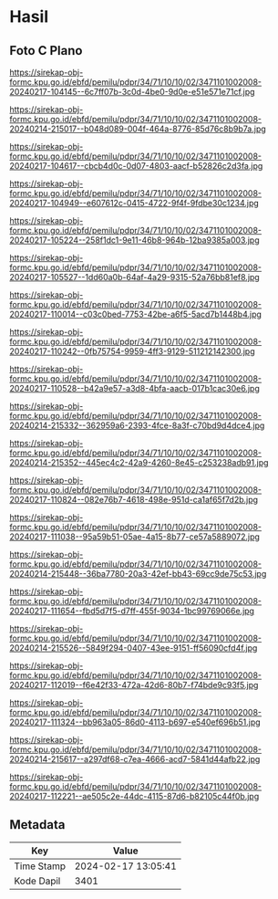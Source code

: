 # Hasil

## Foto C Plano

https://sirekap-obj-formc.kpu.go.id/ebfd/pemilu/pdpr/34/71/10/10/02/3471101002008-20240217-104145--6c7ff07b-3c0d-4be0-9d0e-e51e571e71cf.jpg

https://sirekap-obj-formc.kpu.go.id/ebfd/pemilu/pdpr/34/71/10/10/02/3471101002008-20240214-215017--b048d089-004f-464a-8776-85d76c8b9b7a.jpg

https://sirekap-obj-formc.kpu.go.id/ebfd/pemilu/pdpr/34/71/10/10/02/3471101002008-20240217-104617--cbcb4d0c-0d07-4803-aacf-b52826c2d3fa.jpg

https://sirekap-obj-formc.kpu.go.id/ebfd/pemilu/pdpr/34/71/10/10/02/3471101002008-20240217-104949--e607612c-0415-4722-9f4f-9fdbe30c1234.jpg

https://sirekap-obj-formc.kpu.go.id/ebfd/pemilu/pdpr/34/71/10/10/02/3471101002008-20240217-105224--258f1dc1-9e11-46b8-964b-12ba9385a003.jpg

https://sirekap-obj-formc.kpu.go.id/ebfd/pemilu/pdpr/34/71/10/10/02/3471101002008-20240217-105527--1dd60a0b-64af-4a29-9315-52a76bb81ef8.jpg

https://sirekap-obj-formc.kpu.go.id/ebfd/pemilu/pdpr/34/71/10/10/02/3471101002008-20240217-110014--c03c0bed-7753-42be-a6f5-5acd7b1448b4.jpg

https://sirekap-obj-formc.kpu.go.id/ebfd/pemilu/pdpr/34/71/10/10/02/3471101002008-20240217-110242--0fb75754-9959-4ff3-9129-511212142300.jpg

https://sirekap-obj-formc.kpu.go.id/ebfd/pemilu/pdpr/34/71/10/10/02/3471101002008-20240217-110528--b42a9e57-a3d8-4bfa-aacb-017b1cac30e6.jpg

https://sirekap-obj-formc.kpu.go.id/ebfd/pemilu/pdpr/34/71/10/10/02/3471101002008-20240214-215332--362959a6-2393-4fce-8a3f-c70bd9d4dce4.jpg

https://sirekap-obj-formc.kpu.go.id/ebfd/pemilu/pdpr/34/71/10/10/02/3471101002008-20240214-215352--445ec4c2-42a9-4260-8e45-c253238adb91.jpg

https://sirekap-obj-formc.kpu.go.id/ebfd/pemilu/pdpr/34/71/10/10/02/3471101002008-20240217-110824--082e76b7-4618-498e-951d-ca1af65f7d2b.jpg

https://sirekap-obj-formc.kpu.go.id/ebfd/pemilu/pdpr/34/71/10/10/02/3471101002008-20240217-111038--95a59b51-05ae-4a15-8b77-ce57a5889072.jpg

https://sirekap-obj-formc.kpu.go.id/ebfd/pemilu/pdpr/34/71/10/10/02/3471101002008-20240214-215448--36ba7780-20a3-42ef-bb43-69cc9de75c53.jpg

https://sirekap-obj-formc.kpu.go.id/ebfd/pemilu/pdpr/34/71/10/10/02/3471101002008-20240217-111654--fbd5d7f5-d7ff-455f-9034-1bc99769066e.jpg

https://sirekap-obj-formc.kpu.go.id/ebfd/pemilu/pdpr/34/71/10/10/02/3471101002008-20240214-215526--5849f294-0407-43ee-9151-ff56090cfd4f.jpg

https://sirekap-obj-formc.kpu.go.id/ebfd/pemilu/pdpr/34/71/10/10/02/3471101002008-20240217-112019--f6e42f33-472a-42d6-80b7-f74bde9c93f5.jpg

https://sirekap-obj-formc.kpu.go.id/ebfd/pemilu/pdpr/34/71/10/10/02/3471101002008-20240217-111324--bb963a05-86d0-4113-b697-e540ef696b51.jpg

https://sirekap-obj-formc.kpu.go.id/ebfd/pemilu/pdpr/34/71/10/10/02/3471101002008-20240214-215617--a297df68-c7ea-4666-acd7-5841d44afb22.jpg

https://sirekap-obj-formc.kpu.go.id/ebfd/pemilu/pdpr/34/71/10/10/02/3471101002008-20240217-112221--ae505c2e-44dc-4115-87d6-b82105c44f0b.jpg


## Metadata

| Key        | Value               |
| ---------- | ------------------- |
| Time Stamp | 2024-02-17 13:05:41 |
| Kode Dapil | 3401                |



